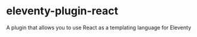 # eleventy-plugin-react
A plugin that allows you to use React as a templating language for Eleventy
